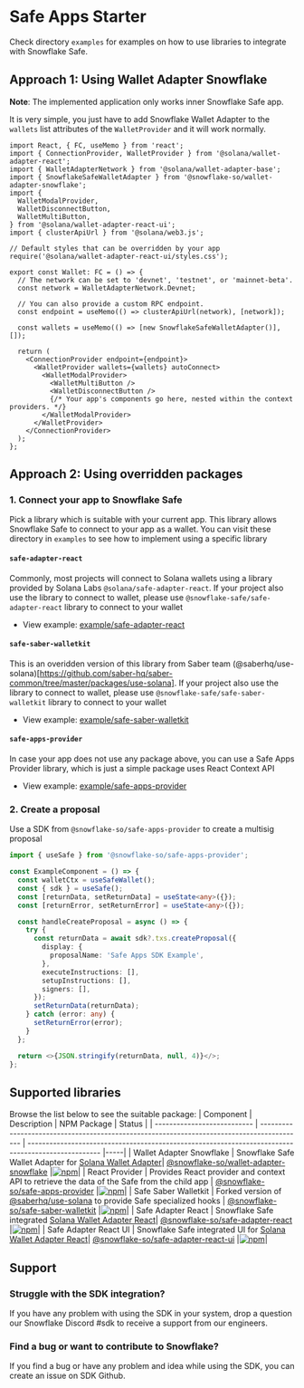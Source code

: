 # Safe Apps Starter

Check directory `examples` for examples on how to use libraries to integrate with Snowflake Safe.

## Approach 1: Using Wallet Adapter Snowflake

**Note**: The implemented application only works inner Snowflake Safe app.

It is very simple, you just have to add Snowflake Wallet Adapter to the `wallets` list attributes of the `WalletProvider` and it will work normally.

```tsx
import React, { FC, useMemo } from 'react';
import { ConnectionProvider, WalletProvider } from '@solana/wallet-adapter-react';
import { WalletAdapterNetwork } from '@solana/wallet-adapter-base';
import { SnowflakeSafeWalletAdapter } from '@snowflake-so/wallet-adapter-snowflake';
import {
  WalletModalProvider,
  WalletDisconnectButton,
  WalletMultiButton,
} from '@solana/wallet-adapter-react-ui';
import { clusterApiUrl } from '@solana/web3.js';

// Default styles that can be overridden by your app
require('@solana/wallet-adapter-react-ui/styles.css');

export const Wallet: FC = () => {
  // The network can be set to 'devnet', 'testnet', or 'mainnet-beta'.
  const network = WalletAdapterNetwork.Devnet;

  // You can also provide a custom RPC endpoint.
  const endpoint = useMemo(() => clusterApiUrl(network), [network]);

  const wallets = useMemo(() => [new SnowflakeSafeWalletAdapter()], []);

  return (
    <ConnectionProvider endpoint={endpoint}>
      <WalletProvider wallets={wallets} autoConnect>
        <WalletModalProvider>
          <WalletMultiButton />
          <WalletDisconnectButton />
          {/* Your app's components go here, nested within the context providers. */}
        </WalletModalProvider>
      </WalletProvider>
    </ConnectionProvider>
  );
};
```

## Approach 2: Using overridden packages

### 1. Connect your app to Snowflake Safe

Pick a library which is suitable with your current app. This library allows Snowflake Safe to connect to your app as a wallet. You can visit these directory in `examples` to see how to implement using a specific library

#### `safe-adapter-react`

Commonly, most projects will connect to Solana wallets using a library provided by Solana Labs `@solana/safe-adapter-react`. If your project also use the library to connect to wallet, please use `@snowflake-safe/safe-adapter-react` library to connect to your wallet

- View example: [example/safe-adapter-react](https://github.com/snowflake-so/safe-apps-starter/tree/master/examples/safe-apps-example/src/example/safe-adapter-react)

#### `safe-saber-walletkit`

This is an overidden version of this library from Saber team (@saberhq/use-solana)[https://github.com/saber-hq/saber-common/tree/master/packages/use-solana]. If your project also use the library to connect to wallet, please use `@snowflake-safe/safe-saber-walletkit` library to connect to your wallet

- View example: [example/safe-saber-walletkit](https://github.com/snowflake-so/safe-apps-starter/tree/master/examples/safe-apps-example/src/example/safe-saber-walletkit)

#### `safe-apps-provider`

In case your app does not use any package above, you can use a Safe Apps Provider library, which is just a simple package uses React Context API

- View example: [example/safe-apps-provider](https://github.com/snowflake-so/safe-apps-starter/tree/master/examples/safe-apps-example/src/example/safe-apps-provider)

### 2. Create a proposal

Use a SDK from `@snowflake-so/safe-apps-provider` to create a multisig proposal

```typescript
import { useSafe } from '@snowflake-so/safe-apps-provider';

const ExampleComponent = () => {
  const walletCtx = useSafeWallet();
  const { sdk } = useSafe();
  const [returnData, setReturnData] = useState<any>({});
  const [returnError, setReturnError] = useState<any>({});

  const handleCreateProposal = async () => {
    try {
      const returnData = await sdk?.txs.createProposal({
        display: {
          proposalName: 'Safe Apps SDK Example',
        },
        executeInstructions: [],
        setupInstructions: [],
        signers: [],
      });
      setReturnData(returnData);
    } catch (error: any) {
      setReturnError(error);
    }
  };

  return <>{JSON.stringify(returnData, null, 4)}</>;
};
```

## Supported libraries

Browse the list below to see the suitable package:
| Component | Description | NPM Package | Status |
| --------------------------- | ------------------------------------------------------------------------------------------ | -------------------------------------------------------------------------------------------------- |-----|
| Wallet Adapter Snowflake | Snowflake Safe Wallet Adapter for [Solana Wallet Adapter](https://github.com/solana-labs/wallet-adapter)| [@snowflake-so/wallet-adapter-snowflake](https://www.npmjs.com/package/@snowflake-so/wallet-adapter-snowflake) |[![npm](https://img.shields.io/npm/v/@snowflake-so/wallet-adapter-snowflake)](https://www.npmjs.com/package/@snowflake-so/wallet-adapter-snowflake)|
| React Provider | Provides React provider and context API to retrieve the data of the Safe from the child app | [@snowflake-so/safe-apps-provider](https://www.npmjs.com/package/@snowflake-so/safe-apps-provider) |[![npm](https://img.shields.io/npm/v/@snowflake-so/safe-apps-provider)](https://www.npmjs.com/package/@snowflake-so/safe-apps-provider)|
| Safe Saber Walletkit | Forked version of [@saberhq/use-solana](https://github.com/saber-hq/saber-common/tree/master/packages/use-solana) to provide Safe specialized hooks | [@snowflake-so/safe-saber-walletkit](https://www.npmjs.com/package/@snowflake-so/safe-saber-walletkit) |[![npm](https://img.shields.io/npm/v/@snowflake-so/safe-saber-walletkit)](https://www.npmjs.com/package/@snowflake-so/safe-saber-walletkit)|
| Safe Adapter React | Snowflake Safe integrated [Solana Wallet Adapter React](https://github.com/solana-labs/wallet-adapter)| [@snowflake-so/safe-adapter-react](https://www.npmjs.com/package/@snowflake-so/safe-adapter-react) |[![npm](https://img.shields.io/npm/v/@snowflake-so/safe-adapter-react)](https://www.npmjs.com/package/@snowflake-so/safe-adapter-react)|
| Safe Adapter React UI | Snowflake Safe integrated UI for [Solana Wallet Adapter React](https://github.com/solana-labs/wallet-adapter)| [@snowflake-so/safe-adapter-react-ui](https://www.npmjs.com/package/@snowflake-so/safe-adapter-react-ui) |[![npm](https://img.shields.io/npm/v/@snowflake-so/safe-adapter-react-ui)](https://www.npmjs.com/package/@snowflake-so/safe-adapter-react-ui)|

## Support

### Struggle with the SDK integration?

If you have any problem with using the SDK in your system, drop a question our Snowflake Discord #sdk to receive a support from our engineers.

### Find a bug or want to contribute to Snowflake?

If you find a bug or have any problem and idea while using the SDK, you can create an issue on SDK Github.
